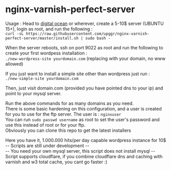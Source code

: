 # nginx-varnish-perfect-server

Usage :
Head to [digital ocean](https://m.do.co/c/6e83df0e17c6) or wherever, create a 5-10$ server (UBUNTU 15+), login as root, and run the following :
<br>
`curl -sL https://raw.githubusercontent.com/upggr/nginx-varnish-perfect-server/master/install.sh | sudo bash -`

When the server reboots, ssh on port 9022 as root and run the following to create your first wordpess installation :<br>
`./new-wordpress-site yourdomain.com` (replacing with your domain, no www allowed)

If you just want to install a simple site other than wordpress just run :<br> `./new-simple-site yourdomain.com`

Then, just visit domain.com (provided you have pointed dns to your ip) and point to your mysql server. 

Run the above commands for as many domains as you need. <br>
There is some basic hardening on this configuration, and a user is created for you to use for the ftp server. The user is : `nginxuser`<br>
You can run `sudo passwd username` as root to set the user's password and use this instead of root or for your ftp.<br>
Obviously you can clone this repo to get the latest installers<br>

Here you have it, 1.000.000 hits/per day capable wordpress instance for 10$
<br>
-- Scripts are still under development --<br>
-- You need your own mysql server, this script does not install mysql --<br>
Script supports cloudflare, if you combine cloudflare dns and caching with varnish and w3 total cache, you cant go faster :)
